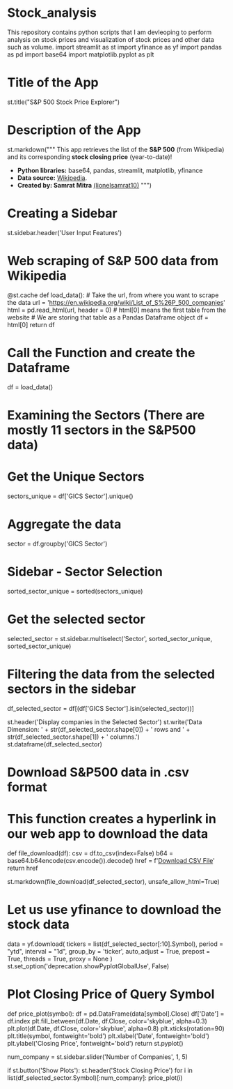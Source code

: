 # Stock_analysis
This repository contains python scripts that I am devleoping to perform analysis on stock prices and visualization of stock prices and other data such as volume.
import streamlit as st
import yfinance as yf
import pandas as pd
import base64
import matplotlib.pyplot as plt

# Title of the App
st.title("S&P 500 Stock Price Explorer")

# Description of the App
st.markdown("""
This app retrieves the list of the **S&P 500** (from Wikipedia) and its corresponding **stock closing price** (year-to-date)!
* **Python libraries:** base64, pandas, streamlit, matplotlib, yfinance
* **Data source:** [Wikipedia](https://en.wikipedia.org/wiki/List_of_S%26P_500_companies).
* **Created by: Samrat Mitra** [(lionelsamrat10)](https://github.com/lionelsamrat10/)
""")

# Creating a Sidebar
st.sidebar.header('User Input Features')

# Web scraping of S&P 500 data from Wikipedia
@st.cache
def load_data():
    # Take the url, from where you want to scrape the data
    url = 'https://en.wikipedia.org/wiki/List_of_S%26P_500_companies'
    html = pd.read_html(url, header = 0)
    # html[0] means the first table from the website
    # We are storing that table as a Pandas Dataframe object
    df = html[0]
    return df

# Call the Function and create the Dataframe
df = load_data()

# Examining the Sectors (There are mostly 11 sectors in the S&P500 data)
# Get the Unique Sectors 
sectors_unique = df['GICS Sector'].unique()

# Aggregate the data
sector = df.groupby('GICS Sector')

# Sidebar - Sector Selection
sorted_sector_unique = sorted(sectors_unique)

# Get the selected sector
selected_sector = st.sidebar.multiselect('Sector', sorted_sector_unique, sorted_sector_unique)

# Filtering the data from the selected sectors in the sidebar
df_selected_sector = df[(df['GICS Sector'].isin(selected_sector))]

st.header('Display companies in the Selected Sector')
st.write('Data Dimension: ' + str(df_selected_sector.shape[0]) + ' rows and ' + str(df_selected_sector.shape[1]) + ' columns.')
st.dataframe(df_selected_sector)

# Download S&P500 data in .csv format
# This function creates a hyperlink in our web app to download the data
def file_download(df):
    csv = df.to_csv(index=False)
    b64 = base64.b64encode(csv.encode()).decode()
    href = f'<a href="data:file/csv;base64,{b64}" download="SP500.csv">Download CSV File</a>'
    return href

st.markdown(file_download(df_selected_sector), unsafe_allow_html=True)

# Let us use yfinance to download the stock data
data = yf.download(
        tickers = list(df_selected_sector[:10].Symbol),
        period = "ytd",
        interval = "1d",
        group_by = 'ticker',
        auto_adjust = True,
        prepost = True,
        threads = True,
        proxy = None
    )
st.set_option('deprecation.showPyplotGlobalUse', False)
# Plot Closing Price of Query Symbol
def price_plot(symbol):
    df = pd.DataFrame(data[symbol].Close)
    df['Date'] = df.index
    plt.fill_between(df.Date, df.Close, color='skyblue', alpha=0.3)
    plt.plot(df.Date, df.Close, color='skyblue', alpha=0.8)
    plt.xticks(rotation=90)
    plt.title(symbol, fontweight='bold')
    plt.xlabel('Date', fontweight='bold')
    plt.ylabel('Closing Price', fontweight='bold')
    return st.pyplot()

num_company = st.sidebar.slider('Number of Companies', 1, 5)

if st.button('Show Plots'):
    st.header('Stock Closing Price')
    for i in list(df_selected_sector.Symbol)[:num_company]:
        price_plot(i)
